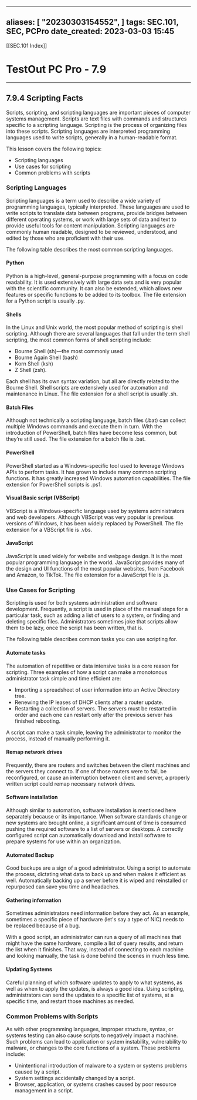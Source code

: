 
---
aliases: [ "20230303154552",  ]
tags: SEC.101, SEC, PCPro
date_created: 2023-03-03 15:45
---
[[SEC.101 Index]]
# TestOut PC Pro - 7.9
---
## 7.9.4 Scripting Facts
Scripts, scripting, and scripting languages are important pieces of computer systems management. Scripts are text files with commands and structures specific to a scripting language. Scripting is the process of organizing files into these scripts. Scripting languages are interpreted programming languages used to write scripts, generally in a human-readable format.

This lesson covers the following topics:

-   Scripting languages
-   Use cases for scripting
-   Common problems with scripts

### Scripting Languages
Scripting languages is a term used to describe a wide variety of programming languages, typically interpreted. These languages are used to write scripts to translate data between programs, provide bridges between different operating systems, or work with large sets of data and text to provide useful tools for content manipulation. Scripting languages are commonly human readable, designed to be reviewed, understood, and edited by those who are proficient with their use.

The following table describes the most common scripting languages.

#### Python
Python is a high-level, general-purpose programming with a focus on code readability. It is used extensively with large data sets and is very popular with the scientific community. It can also be extended, which allows new features or specific functions to be added to its toolbox. The file extension for a Python script is usually .py.

#### Shells
In the Linux and Unix world, the most popular method of scripting is shell scripting. Although there are several languages that fall under the term shell scripting, the most common forms of shell scripting include:

-   Bourne Shell (sh)—the most commonly used
-   Bourne Again Shell (bash)
-   Korn Shell (ksh)
-   Z Shell (zsh).

Each shell has its own syntax variation, but all are directly related to the Bourne Shell. Shell scripts are extensively used for automation and maintenance in Linux. The file extension for a shell script is usually .sh.

#### Batch Files
Although not technically a scripting language, batch files (.bat) can collect multiple Windows commands and execute them in turn. With the introduction of PowerShell, batch files have become less common, but they’re still used. The file extension for a batch file is .bat.

#### PowerShell
PowerShell started as a Windows-specific tool used to leverage Windows APIs to perform tasks. It has grown to include many common scripting functions. It has greatly increased Windows automation capabilities. The file extension for PowerShell scripts is .ps1.

#### Visual Basic script (VBScript)
VBScript is a Windows-specific language used by systems administrators and web developers. Although VBScript was very popular is previous versions of Windows, it has been widely replaced by PowerShell. The file extension for a VBScript file is .vbs.

#### JavaScript
JavaScript is used widely for website and webpage design. It is the most popular programming language in the world. JavaScript provides many of the design and UI functions of the most popular websites, from Facebook and Amazon, to TikTok. The file extension for a JavaScript file is .js.

### Use Cases for Scripting
Scripting is used for both systems administration and software development. Frequently, a script is used in place of the manual steps for a particular task, such as adding a list of users to a system, or finding and deleting specific files. Administrators sometimes joke that scripts allow them to be lazy, once the script has been written, that is.

The following table describes common tasks you can use scripting for.

#### Automate tasks
The automation of repetitive or data intensive tasks is a core reason for scripting. Three examples of how a script can make a monotonous administrator task simple and time efficient are:

-   Importing a spreadsheet of user information into an Active Directory tree.
-   Renewing the IP leases of DHCP clients after a router update.
-   Restarting a collection of servers. The servers must be restarted in order and each one can restart only after the previous server has finished rebooting.

A script can make a task simple, leaving the administrator to monitor the process, instead of manually performing it.

#### Remap network drives
Frequently, there are routers and switches between the client machines and the servers they connect to. If one of those routers were to fail, be reconfigured, or cause an interruption between client and server, a properly written script could remap necessary network drives.

#### Software installation
Although similar to automation, software installation is mentioned here separately because or its importance. When software standards change or new systems are brought online, a significant amount of time is consumed pushing the required software to a list of servers or desktops. A correctly configured script can automatically download and install software to prepare systems for use within an organization.

#### Automated Backup
Good backups are a sign of a good administrator. Using a script to automate the process, dictating what data to back up and when makes it efficient as well. Automatically backing up a server before it is wiped and reinstalled or repurposed can save you time and headaches.

#### Gathering information
Sometimes administrators need information before they act. As an example, sometimes a specific piece of hardware (let's say a type of NIC) needs to be replaced because of a bug.  
  
With a good script, an administrator can run a query of all machines that might have the same hardware, compile a list of query results, and return the list when it finishes. That way, instead of connecting to each machine and looking manually, the task is done behind the scenes in much less time.

#### Updating Systems
Careful planning of which software updates to apply to what systems, as well as when to apply the updates, is always a good idea. Using scripting, administrators can send the updates to a specific list of systems, at a specific time, and restart those machines as needed.

### Common Problems with Scripts
As with other programming languages, improper structure, syntax, or systems testing can also cause scripts to negatively impact a machine. Such problems can lead to application or system instability, vulnerability to malware, or changes to the core functions of a system. These problems include:

-   Unintentional introduction of malware to a system or systems problems caused by a script.
-   System settings accidentally changed by a script.
-   Browser, application, or systems crashes caused by poor resource management in a script.